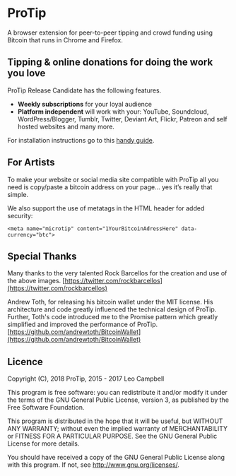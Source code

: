 ProTip
======

A browser extension for peer-to-peer tipping and crowd funding using Bitcoin
that runs in Chrome and Firefox.

## Tipping & online donations for doing the work you love

ProTip Release Candidate has the following features.

- **Weekly subscriptions** for your loyal audience
- **Platform independent** will work with your: YouTube, Soundcloud, WordPress/Blogger, Tumblr, Twitter, Deviant Art, Flickr, Patreon and self hosted websites and many more.  

For installation instructions go to this [handy guide](https://docs.google.com/presentation/d/1Uo37gP_EKJTfhqkV7cU0rKlUX14aXLLdVz9MjTb0VcE/pub?start=false&loop=false&delayms=3000).

## For Artists

To make your website or social media site compatible with ProTip all you need is
copy/paste a bitcoin address on your page... yes it’s really that simple. 

We also support the use of metatags in the HTML header for added security:

```
<meta name="microtip" content="1YourBitcoinAdressHere" data-currency="btc">
```

## Special Thanks

Many thanks to the very talented Rock Barcellos for the creation and use of the above images. [https://twitter.com/rockbarcellos](https://twitter.com/rockbarcellos)

Andrew Toth, for releasing his bitcoin wallet under the MIT license. His architecture and code greatly influenced the technical design of ProTip. Further, Toth's code introduced me to the Promise pattern which greatly simplified and improved the performance of ProTip.
[https://github.com/andrewtoth/BitcoinWallet](https://github.com/andrewtoth/BitcoinWallet)


## Licence

Copyright (C), 2018 ProTip, 2015 - 2017 Leo Campbell

This program is free software: you can redistribute it and/or modify
it under the terms of the GNU General Public License, version 3, as
published by the Free Software Foundation.

This program is distributed in the hope that it will be useful,
but WITHOUT ANY WARRANTY; without even the implied warranty of
MERCHANTABILITY or FITNESS FOR A PARTICULAR PURPOSE.  See the
GNU General Public License for more details.

You should have received a copy of the GNU General Public License
along with this program.  If not, see <http://www.gnu.org/licenses/>.
